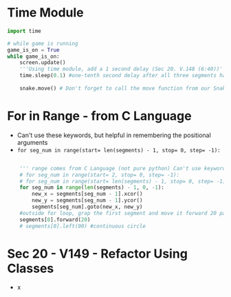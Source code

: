 # Time Module


```py
import time 

# while game is running
game_is_on = True
while game_is_on:
    screen.update()
    '''Using time module, add a 1 second delay (Sec 20. V.148 (6:40))'''
    time.sleep(0.1) #one-tenth second delay after all three segments have moved (faster)
    
    snake.move() # Don't forget to call the move function from our Snake class!


```


# For in Range - from C Language

- Can't use these keywords, but helpful in remembering the positional arguments
- `for seg_num in range(start= len(segments) - 1, stop= 0, step= -1):`

```py

    ''' range comes from C Language (not pure python) Can't use keywords start, stop, step '''
    # for seg_num in range(start= 2, stop= 0, step= -1):
    # for seg_num in range(start= len(segments) - 1, stop= 0, step= -1):
    for seg_num in range(len(segments) - 1, 0, -1):
        new_x = segments[seg_num - 1].xcor()
        new_y = segments[seg_num - 1].ycor()
        segments[seg_num].goto(new_x, new_y)
    #outside for loop, grap the first segment and move it forward 20 paces
    segments[0].forward(20)
    # segments[0].left(90) #continuous circle

```



# Sec 20 - V149 - Refactor Using Classes

- x